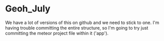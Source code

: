 # Geoh_July
We have a lot of versions of this on github and we need to stick to one. I'm having trouble committing the entire structure, so I'm going to try just committing the meteor project file within it ('app').
